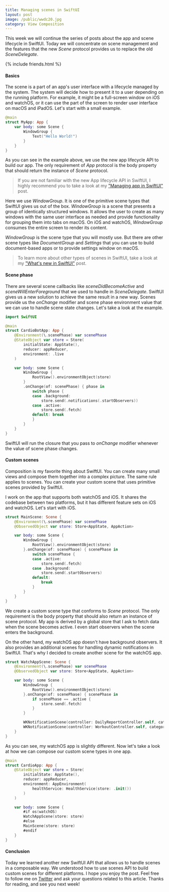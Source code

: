 ```yaml
---
title: Managing scenes in SwiftUI
layout: post
image: /public/wwdc20.jpg
category: View Composition
---
```


This week we will continue the series of posts about the app and scene lifecycle in SwiftUI. Today we will concentrate on scene management and the features that the new *Scene* protocol provides us to replace the old *SceneDelegate*.

{% include friends.html %}

#### Basics
The scene is a part of an app's user interface with a lifecycle managed by the system. The system will decide how to present it to a user depending on the running platform. For example, it might be a full-screen window on iOS and watchOS, or it can use the part of the screen to render user interface on macOS and iPadOS. Let's start with a small example.

```swift
@main
struct MyApp: App {
    var body: some Scene {
        WindowGroup {
            Text("Hello World!")
        }
    }
}
```

As you can see in the example above, we use the new app lifecycle API to build our app. The only requirement of *App* protocol is the body property that should return the instance of *Scene* protocol.

> If you are not familiar with the new App lifecycle API in SwiftUI, I highly recommend you to take a look at my ["Managing app in SwiftUI"](/2020/08/19/managing-app-in-swiftui/) post.

Here we use *WindowGroup*. It is one of the primitive scene types that SwiftUI gives us out of the box. *WindowGroup* is a scene that presents a group of identically structured windows. It allows the user to create as many windows with the same user interface as needed and provide functionality for grouping them into tabs on macOS. On iOS and watchOS, *WindowGroup* consumes the entire screen to render its content. 

*WindowGroup* is the scene type that you will mostly use. But there are other scene types like *DocumentGroup* and *Settings* that you can use to build document-based apps or to provide settings window on macOS.

> To learn more about other types of scenes in SwiftUI, take a look at my ["What's new in SwiftUI"](/2020/06/23/what-is-new-in-swiftui/) post.

#### Scene phase
There are several scene callbacks like *sceneDidBecomeActive* and *sceneWillEnterForeground* that we used to handle in *SceneDelegate*. SwiftUI gives us a new solution to achieve the same result in a new way. Scenes provide us the *onChange* modifier and scene phase environment value that we can use to handle scene state changes. Let's take a look at the example.

```swift
import SwiftUI

@main
struct CardioBotApp: App {
    @Environment(\.scenePhase) var scenePhase
    @StateObject var store = Store(
        initialState: AppState(),
        reducer: appReducer,
        environment: .live
    )

    var body: some Scene {
        WindowGroup {
            RootView().environmentObject(store)
        }
        .onChange(of: scenePhase) { phase in    
            switch phase {
            case .background:
                store.send(.notifications(.startObservers))
            case .active:
                store.send(.fetch)
            default: break
            }
        }
    }
}
```

SwiftUI will run the closure that you pass to *onChange* modifier whenever the value of scene phase changes.

#### Custom scenes
Composition is my favorite thing about SwiftUI. You can create many small views and compose them together into a complex picture. The same rule applies to scenes. You can create your custom scene that uses primitive scenes provided by SwiftUI. 

I work on the app that supports both watchOS and iOS. It shares the codebase between two platforms, but it has different feature sets on iOS and watchOS. Let's start with iOS.

```swift
struct MainScene: Scene {
    @Environment(\.scenePhase) var scenePhase
    @ObservedObject var store: Store<AppState, AppAction>

    var body: some Scene {
        WindowGroup {
            RootView().environmentObject(store)
        }.onChange(of: scenePhase) { scenePhase in
            switch scenePhase {
            case .active:
                store.send(.fetch)
            case .background:
                store.send(.startObservers)
            default:
                break
            }
        }
    }
}
```

We create a custom scene type that conforms to *Scene* protocol. The only requirement is the body property that should also return an instance of scene protocol. My app is derived by a global store that I ask to fetch data when the scene becomes active. I even start observers when the scene enters the background. 

On the other hand, my watchOS app doesn't have background observers. It also provides an additional scenes for handling dynamic notifications in SwiftUI. That's why I decided to create another scene for the watchOS app.

```swift
struct WatchAppScene: Scene {
    @Environment(\.scenePhase) var scenePhase
    @ObservedObject var store: Store<AppState, AppAction>

    var body: some Scene {
        WindowGroup {
            RootView().environmentObject(store)
        }.onChange(of: scenePhase) { scenePhase in
            if scenePhase == .active {
                store.send(.fetch)
            }
        }

        WKNotificationScene(controller: DailyReportController.self, category: "dailyReport")
        WKNotificationScene(controller: WorkoutController.self, category: "workoutReport")
    }
}
```

As you can see, my watchOS app is slightly different. Now let's take a look at how we can compose our custom scene types in one app.

```swift
@main
struct CardioApp: App {
    @StateObject var store = Store(
        initialState: AppState(),
        reducer: appReducer,
        environment: AppEnvironment(
            healthService: HealthService(store: .init())
        )
    )

    var body: some Scene {
        #if os(watchOS)
        WatchAppScene(store: store)
        #else
        MainScene(store: store)
        #endif
    }
}
```

#### Conclusion
Today we learned another new SwiftUI API that allows us to handle scenes in a composable way. We understood how to use scenes API to build custom scenes for different platforms. I hope you enjoy the post. Feel free to follow me on [Twitter](https://twitter.com/mecid) and ask your questions related to this article. Thanks for reading, and see you next week!